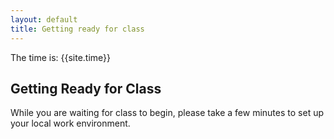 ```yaml
---
layout: default
title: Getting ready for class
---
```


The time is: {{site.time}}

## Getting Ready for Class
While you are waiting for class to begin, please take a few minutes to set up your local work environment.
